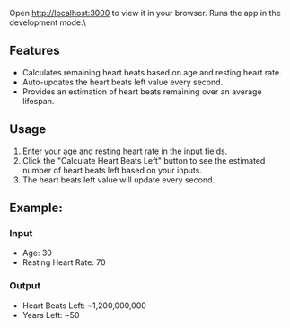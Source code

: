 Open [http://localhost:3000](http://localhost:3000) to view it in your browser.
Runs the app in the development mode.\


## Features

- Calculates remaining heart beats based on age and resting heart rate.
- Auto-updates the heart beats left value every second.
- Provides an estimation of heart beats remaining over an average lifespan.

## Usage

1. Enter your age and resting heart rate in the input fields.
2. Click the "Calculate Heart Beats Left" button to see the estimated number of heart beats left based on your inputs.
3. The heart beats left value will update every second.

## Example:

### Input

- Age: 30
- Resting Heart Rate: 70

### Output

- Heart Beats Left: ~1,200,000,000
- Years Left: ~50
